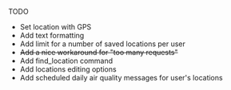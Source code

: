 TODO
* Set location with GPS
* Add text formatting
* Add limit for a number of saved locations per user
* ~~Add a nice workaround for "too many requests"~~
* Add find_location command
* Add locations editing options
* Add scheduled daily air quality messages for user's locations